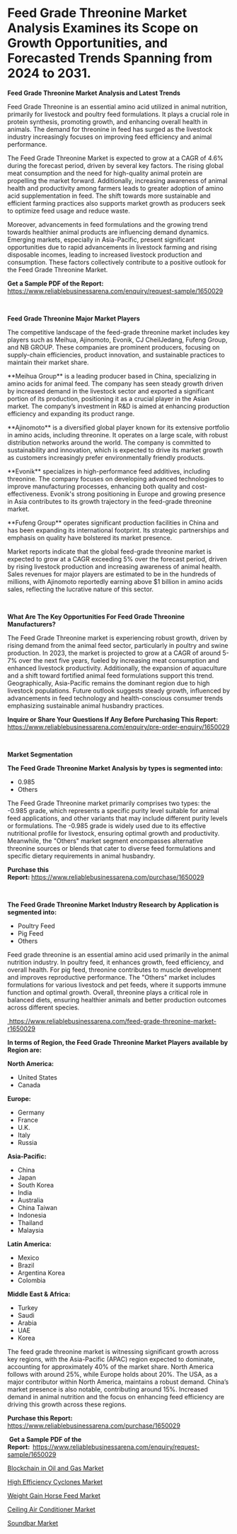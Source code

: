 <p><h1>Feed Grade Threonine Market Analysis Examines its Scope on Growth Opportunities, and Forecasted Trends Spanning from 2024 to 2031.</h1></p><p><strong>Feed Grade Threonine Market Analysis and Latest Trends</strong></p>
<p><p>Feed Grade Threonine is an essential amino acid utilized in animal nutrition, primarily for livestock and poultry feed formulations. It plays a crucial role in protein synthesis, promoting growth, and enhancing overall health in animals. The demand for threonine in feed has surged as the livestock industry increasingly focuses on improving feed efficiency and animal performance.</p><p>The Feed Grade Threonine Market is expected to grow at a CAGR of 4.6% during the forecast period, driven by several key factors. The rising global meat consumption and the need for high-quality animal protein are propelling the market forward. Additionally, increasing awareness of animal health and productivity among farmers leads to greater adoption of amino acid supplementation in feed. The shift towards more sustainable and efficient farming practices also supports market growth as producers seek to optimize feed usage and reduce waste.</p><p>Moreover, advancements in feed formulations and the growing trend towards healthier animal products are influencing demand dynamics. Emerging markets, especially in Asia-Pacific, present significant opportunities due to rapid advancements in livestock farming and rising disposable incomes, leading to increased livestock production and consumption. These factors collectively contribute to a positive outlook for the Feed Grade Threonine Market.</p></p>
<p><strong>Get a Sample PDF of the Report:&nbsp;</strong> <a href="https://www.reliablebusinessarena.com/enquiry/request-sample/1650029?utm_campaign=1172&utm_medium=2&utm_source=Github&utm_content=ia&utm_term=26092024&utm_id=feed-grade-threonine">https://www.reliablebusinessarena.com/enquiry/request-sample/1650029</a></p>
<p>&nbsp;</p>
<p><strong>Feed Grade Threonine Major Market Players</strong></p>
<p><p>The competitive landscape of the feed-grade threonine market includes key players such as Meihua, Ajinomoto, Evonik, CJ CheilJedang, Fufeng Group, and NB GROUP. These companies are prominent producers, focusing on supply-chain efficiencies, product innovation, and sustainable practices to maintain their market share.</p><p>**Meihua Group** is a leading producer based in China, specializing in amino acids for animal feed. The company has seen steady growth driven by increased demand in the livestock sector and exported a significant portion of its production, positioning it as a crucial player in the Asian market. The company’s investment in R&D is aimed at enhancing production efficiency and expanding its product range.</p><p>**Ajinomoto** is a diversified global player known for its extensive portfolio in amino acids, including threonine. It operates on a large scale, with robust distribution networks around the world. The company is committed to sustainability and innovation, which is expected to drive its market growth as customers increasingly prefer environmentally friendly products. </p><p>**Evonik** specializes in high-performance feed additives, including threonine. The company focuses on developing advanced technologies to improve manufacturing processes, enhancing both quality and cost-effectiveness. Evonik's strong positioning in Europe and growing presence in Asia contributes to its growth trajectory in the feed-grade threonine market.</p><p>**Fufeng Group** operates significant production facilities in China and has been expanding its international footprint. Its strategic partnerships and emphasis on quality have bolstered its market presence.</p><p>Market reports indicate that the global feed-grade threonine market is expected to grow at a CAGR exceeding 5% over the forecast period, driven by rising livestock production and increasing awareness of animal health. Sales revenues for major players are estimated to be in the hundreds of millions, with Ajinomoto reportedly earning above $1 billion in amino acids sales, reflecting the lucrative nature of this sector.</p></p>
<p>&nbsp;</p>
<p><strong>What Are The Key Opportunities For Feed Grade Threonine Manufacturers?</strong></p>
<p><p>The Feed Grade Threonine market is experiencing robust growth, driven by rising demand from the animal feed sector, particularly in poultry and swine production. In 2023, the market is projected to grow at a CAGR of around 5-7% over the next five years, fueled by increasing meat consumption and enhanced livestock productivity. Additionally, the expansion of aquaculture and a shift toward fortified animal feed formulations support this trend. Geographically, Asia-Pacific remains the dominant region due to high livestock populations. Future outlook suggests steady growth, influenced by advancements in feed technology and health-conscious consumer trends emphasizing sustainable animal husbandry practices.</p></p>
<p><strong>Inquire or Share Your Questions If Any Before Purchasing This Report:</strong> <a href="https://www.reliablebusinessarena.com/enquiry/pre-order-enquiry/1650029?utm_campaign=1172&utm_medium=2&utm_source=Github&utm_content=ia&utm_term=26092024&utm_id=feed-grade-threonine">https://www.reliablebusinessarena.com/enquiry/pre-order-enquiry/1650029</a></p>
<p>&nbsp;</p>
<p><strong>Market Segmentation</strong></p>
<p><strong>The Feed Grade Threonine Market Analysis by types is segmented into:</strong></p>
<p><ul><li>0.985</li><li>Others</li></ul></p>
<p><p>The Feed Grade Threonine market primarily comprises two types: the -0.985 grade, which represents a specific purity level suitable for animal feed applications, and other variants that may include different purity levels or formulations. The -0.985 grade is widely used due to its effective nutritional profile for livestock, ensuring optimal growth and productivity. Meanwhile, the "Others" market segment encompasses alternative threonine sources or blends that cater to diverse feed formulations and specific dietary requirements in animal husbandry.</p></p>
<p><strong>Purchase this Report:&nbsp;</strong><a href="https://www.reliablebusinessarena.com/purchase/1650029?utm_campaign=1172&utm_medium=2&utm_source=Github&utm_content=ia&utm_term=26092024&utm_id=feed-grade-threonine">https://www.reliablebusinessarena.com/purchase/1650029</a></p>
<p>&nbsp;</p>
<p><strong>The Feed Grade Threonine Market Industry Research by Application is segmented into:</strong></p>
<p><ul><li>Poultry Feed</li><li>Pig Feed</li><li>Others</li></ul></p>
<p><p>Feed grade threonine is an essential amino acid used primarily in the animal nutrition industry. In poultry feed, it enhances growth, feed efficiency, and overall health. For pig feed, threonine contributes to muscle development and improves reproductive performance. The "Others" market includes formulations for various livestock and pet feeds, where it supports immune function and optimal growth. Overall, threonine plays a critical role in balanced diets, ensuring healthier animals and better production outcomes across different species.</p></p>
<p><a href="https://www.reliablebusinessarena.com/feed-grade-threonine-market-r1650029?utm_campaign=1172&utm_medium=2&utm_source=Github&utm_content=ia&utm_term=26092024&utm_id=feed-grade-threonine">&nbsp;https://www.reliablebusinessarena.com/feed-grade-threonine-market-r1650029</a></p>
<p><strong>In terms of Region, the Feed Grade Threonine Market Players available by Region are:</strong></p>
<p>
    <p> <strong> North America: </strong>
        <ul>
            <li>United States</li>
            <li>Canada</li>
        </ul>
        </p> 
    <p> <strong> Europe: </strong>
        <ul>
            <li>Germany</li>
            <li>France</li>
            <li>U.K.</li>
            <li>Italy</li>
            <li>Russia</li>
        </ul>
        </p> 
    <p> <strong> Asia-Pacific: </strong>
        <ul>
            <li>China</li>
            <li>Japan</li>
            <li>South Korea</li>
            <li>India</li>
            <li>Australia</li>
            <li>China Taiwan</li>
            <li>Indonesia</li>
            <li>Thailand</li>
            <li>Malaysia</li>
        </ul>
        </p> 
    <p> <strong> Latin America: </strong>
        <ul>
            <li>Mexico</li>
            <li>Brazil</li>
            <li>Argentina Korea</li>
            <li>Colombia</li>
        </ul>
        </p> 
    <p> <strong> Middle East & Africa: </strong>
        <ul>
            <li>Turkey</li>
            <li>Saudi</li>
            <li>Arabia</li>
            <li>UAE</li>
            <li>Korea</li>
        </ul>
    </p>
    </p>
<p><p>The feed grade threonine market is witnessing significant growth across key regions, with the Asia-Pacific (APAC) region expected to dominate, accounting for approximately 40% of the market share. North America follows with around 25%, while Europe holds about 20%. The USA, as a major contributor within North America, maintains a robust demand. China’s market presence is also notable, contributing around 15%. Increased demand in animal nutrition and the focus on enhancing feed efficiency are driving this growth across these regions.</p></p>
<p><strong>Purchase this Report: </strong><a href="https://www.reliablebusinessarena.com/purchase/1650029?utm_campaign=1172&utm_medium=2&utm_source=Github&utm_content=ia&utm_term=26092024&utm_id=feed-grade-threonine">https://www.reliablebusinessarena.com/purchase/1650029</a></p>
<p>&nbsp;<strong>Get a Sample PDF of the Report:&nbsp;&nbsp;</strong><a href="https://www.reliablebusinessarena.com/enquiry/request-sample/1650029?utm_campaign=1172&utm_medium=2&utm_source=Github&utm_content=ia&utm_term=26092024&utm_id=feed-grade-threonine">https://www.reliablebusinessarena.com/enquiry/request-sample/1650029</a></p>
<p><strong></strong></p>
<p><p><a href="https://www.linkedin.com/pulse/blockchain-oil-gas-market-revolution-2024-2031-trends-shaping-87pef?trackingId=wqQ339XYR02o2GG3PPwGzw%3D%3D&utm_campaign=1172&utm_medium=2&utm_source=Github&utm_content=ia&utm_term=26092024&utm_id=feed-grade-threonine">Blockchain in Oil and Gas Market</a></p><p><a href="https://www.linkedin.com/pulse/high-efficiency-cyclones-market-size-share-growth-analysis-6yl0f?trackingId=Iv%2FjmuoRReqWtt9HfKQHzQ%3D%3D&utm_campaign=1172&utm_medium=2&utm_source=Github&utm_content=ia&utm_term=26092024&utm_id=feed-grade-threonine">High Efficiency Cyclones Market</a></p><p><a href="https://www.linkedin.com/pulse/weight-gain-horse-feed-market-size-share-trends-analysis-t1xme?trackingId=ymQjgctPTpGqW%2B59ugrD4g%3D%3D&utm_campaign=1172&utm_medium=2&utm_source=Github&utm_content=ia&utm_term=26092024&utm_id=feed-grade-threonine">Weight Gain Horse Feed Market</a></p><p><a href="https://issuu.com/reportprime-2/docs/ceiling-air-conditioner-market-size_357b8148063c68?utm_campaign=1172&utm_medium=2&utm_source=Github&utm_content=ia&utm_term=26092024&utm_id=feed-grade-threonine">Ceiling Air Conditioner Market</a></p><p><a href="https://issuu.com/reportprime-2/docs/soundbar-market-size-2030.pptx_b6e56fcbc83570?utm_campaign=1172&utm_medium=2&utm_source=Github&utm_content=ia&utm_term=26092024&utm_id=feed-grade-threonine">Soundbar Market</a></p></p>